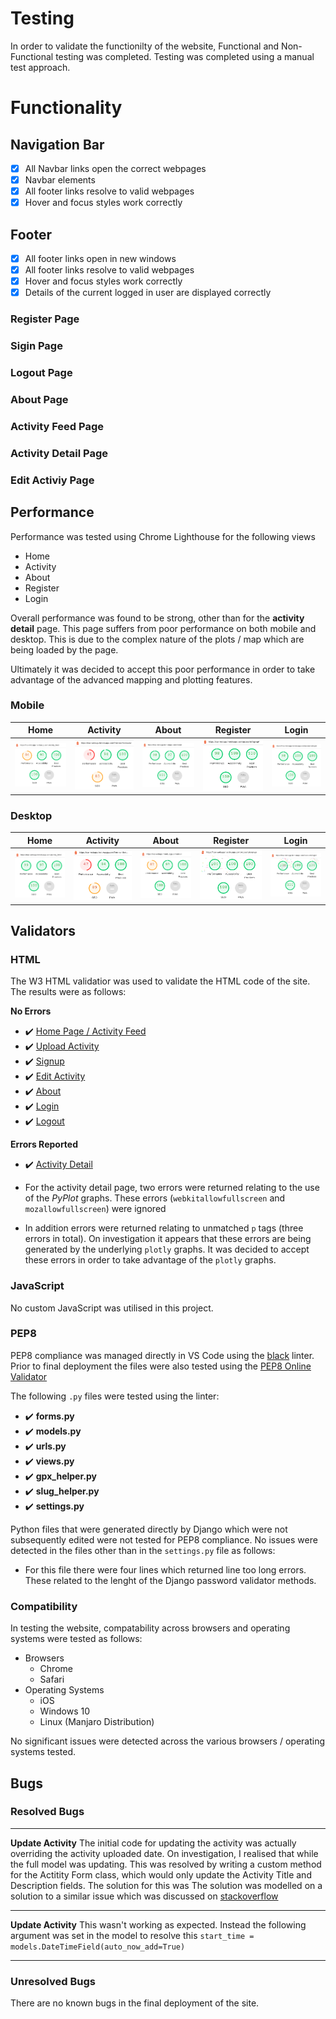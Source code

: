 # Testing

In order to validate the functionilty of the website, Functional and Non-Functional testing was completed. Testing was completed using a manual test approach.

# Functionality


## Navigation Bar

- [X] All Navbar links open the correct webpages
- [X] Navbar elements
- [X] All footer links resolve to valid webpages
- [X] Hover and focus styles work correctly

## Footer

- [X] All footer links open in new windows
- [X] All footer links resolve to valid webpages
- [X] Hover and focus styles work correctly
- [X] Details of the current logged in user are displayed correctly

### Register Page

### Sigin Page

### Logout Page

### About Page

### Activity Feed Page

### Activity Detail Page

### Edit Activiy Page




## Performance

Performance was tested using Chrome Lighthouse for the following views

- Home
- Activity
- About
- Register
- Login

Overall performance was found to be strong, other than for the **activity detail** page. This page suffers from poor performance on both mobile and desktop. This is due to the complex nature of the plots / map which are being loaded by the page.

Ultimately it was decided to accept this poor performance in order to take advantage of the advanced mapping and plotting features.

### Mobile

|Home   |Activity    | About   |Register   |Login   |
|---|---|---|---|---|
| ![](/docs/lighthouse/mobile-activity-feed.png)  | ![](/docs/lighthouse/mobile-activity-detail.png)  | ![](/docs/lighthouse/mobile-about.png)  | ![](/docs/lighthouse/mobile-signup.png)  | ![](/docs/lighthouse/mobile-login.png)  |

### Desktop

|Home   |Activity    | About   |Register   |Login   |
|---|---|---|---|---|
| ![](/docs/lighthouse/desktop-activity-feed.png)  | ![](/docs/lighthouse/desktop-activity-detail.png)  | ![](/docs/lighthouse/desktop-about.png)  | ![](/docs/lighthouse/desktop-signup.png)  | ![](/docs/lighthouse/desktop-login.png)  |

## Validators

### HTML

The W3 HTML validatior was used to validate the HTML code of the site. The results were as follows:

**No Errors**
- :heavy_check_mark: [Home Page / Activity Feed](https://validator.w3.org/nu/?doc=https%3A%2F%2Ftrax-webapp.herokuapp.com%2Factivity_feed)
- :heavy_check_mark: [Upload Activity](https://validator.w3.org/nu/?doc=https%3A%2F%2Ftrax-webapp.herokuapp.com%2Fupload)
- :heavy_check_mark: [Signup](https://validator.w3.org/nu/?doc=https%3A%2F%2Ftrax-webapp.herokuapp.com%2Faccounts%2Fsignup%2F)
- :heavy_check_mark: [Edit Activity](https://validator.w3.org/nu/?doc=https%3A%2F%2Ftrax-webapp.herokuapp.com%2Fedit%2Fhowth-hill-cycle-lance%2F)
- :heavy_check_mark: [About](https://validator.w3.org/nu/?doc=https%3A%2F%2Ftrax-webapp.herokuapp.com%2Fabout)
- :heavy_check_mark: [Login](https://validator.w3.org/nu/?doc=https%3A%2F%2Ftrax-webapp.herokuapp.com%2Faccounts%2Flogin%2F)
- :heavy_check_mark: [Logout](https://validator.w3.org/nu/?doc=https%3A%2F%2Ftrax-webapp.herokuapp.com%2Faccounts%2Flogout%2F)

**Errors Reported**
- :heavy_check_mark: [Activity Detail](https://validator.w3.org/nu/?doc=https%3A%2F%2Ftrax-webapp.herokuapp.com%2Fhowth-hill-cycle-lance%2F)

- For the activity detail page, two errors were returned relating to the use of the *PyPlot* graphs. These errors (`webkitallowfullscreen` and `mozallowfullscreen`) were ignored
- In addition errors were returned relating to unmatched `p` tags (three errors in total). On investigation it appears that these errors are being generated by the underlying `plotly` graphs. It was decided to accept these errors in order to take advantage of the `plotly` graphs.

### JavaScript

No custom JavaScript was utilised in this project.

### PEP8

PEP8 compliance was managed directly in VS Code using the [black](https://github.com/psf/black) linter. Prior to final deployment the files were also tested using the [PEP8 Online Validator](http://pep8online.com/)

The following `.py` files were tested using the linter:

- :heavy_check_mark: **forms.py**
- :heavy_check_mark: **models.py**
- :heavy_check_mark: **urls.py**
- :heavy_check_mark: **views.py**
- :heavy_check_mark: **gpx_helper.py**
- :heavy_check_mark: **slug_helper.py**
- :heavy_check_mark: **settings.py**

Python files that were generated directly by Django which were not subsequently edited were not tested for PEP8 compliance. No issues were detected in the files other than in the `settings.py` file as follows:

- For this file there were four lines which returned line too long errors. These related to the lenght of the Django password validator methods.

### Compatibility

In testing the website, compatability across browsers and operating systems were tested as follows:

- Browsers
  - Chrome
  - Safari
- Operating Systems
  - iOS
  - Windows 10
  - Linux (Manjaro Distribution)

No significant issues were detected across the various browsers / operating systems tested.

## Bugs

### Resolved Bugs

---

**Update Activity**
The initial code for updating the activity was actually overriding the activity uploaded date. On investigation, I realised that while the full model was updating.
This was resolved by writing a custom method for the Actitity Form class, which would only update the Activity Title and Description fields. The solution for this was
The solution was modelled on a solution to a similar issue which was discussed on [stackoverflow](https://stackoverflow.com/questions/33422783/django-modelform-need-to-save-only-selected-fields)

---

**Update Activity**
This wasn't working as expected. Instead the following argument was set in the model to resolve this
```start_time = models.DateTimeField(auto_now_add=True)```

---

### Unresolved Bugs

There are no known bugs in the final deployment of the site.
